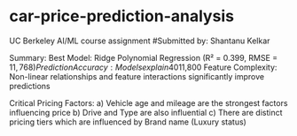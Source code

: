 # car-price-prediction-analysis
UC Berkeley AI/ML course assignment
#Submitted by: Shantanu Kelkar

Summary:
Best Model: Ridge Polynomial Regression (R² = 0.399, RMSE = $11,768)
Prediction Accuracy: Models explain 40% of price variation with typical errors of ~$11,800
Feature Complexity: Non-linear relationships and feature interactions significantly improve predictions

Critical Pricing Factors:
a) Vehicle age and mileage are the strongest factors influencing price
b) Drive and Type are also influential
c) There are distinct pricing tiers which are influenced by Brand name (Luxury status)
